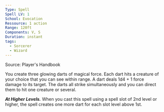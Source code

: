 ```yaml
---
Type: Spell
Spell LV: 1
School: Evocation
Ressource: 1 action
Range: 120ft
Components: V, S
Duration: instant
tags:
  - Sorcerer
  - Wizard
---
```

Source: Player's Handbook

You create three glowing darts of magical force. Each dart hits a creature of your choice that you can see within range. A dart deals 1d4 + 1 force damage to its target. The darts all strike simultaneously and you can direct them to hit one creature or several.

**_At Higher Levels._** When you cast this spell using a spell slot of 2nd level or higher, the spell creates one more dart for each slot level above 1st.